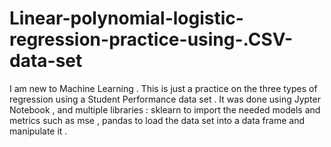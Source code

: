 # Linear-polynomial-logistic-regression-practice-using-.CSV-data-set
I am new to Machine Learning . This is just a practice on the three types of regression using a Student Performance data set .
It was done using Jypter Notebook , and multiple libraries : sklearn to import the needed models and metrics such as mse , pandas to load the data set into a data frame and manipulate it .
